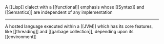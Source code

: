 A [[Lisp]] dialect with a [[functional]] emphasis whose [[Syntax]] and [[Semantics]] are independent of any implementation

---

A hosted language executed within a [[JVM]] which has its core features, like [[threading]] and [[garbage collection]], depending upon its [[environment]]